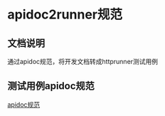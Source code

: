 # apidoc2runner规范

## 文档说明

通过apidoc规范，将开发文档转成httprunner测试用例

## 测试用例apidoc规范
[apidoc规范](/apidocs/index.html)

